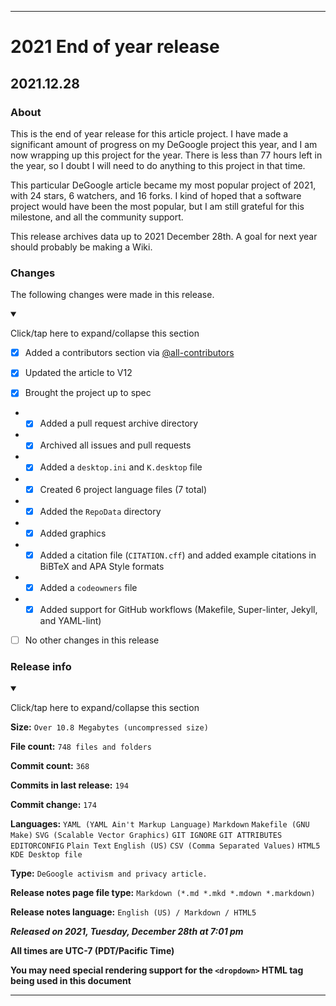 
***

# 2021 End of year release

## 2021.12.28

### About

This is the end of year release for this article project. I have made a significant amount of progress on my DeGoogle project this year, and I am now wrapping up this project for the year. There is less than 77 hours left in the year, so I doubt I will need to do anything to this project in that time.

This particular DeGoogle article became my most popular project of 2021, with 24 stars, 6 watchers, and 16 forks. I kind of hoped that a software project would have been the most popular, but I am still grateful for this milestone, and all the community support.

This release archives data up to 2021 December 28th. A goal for next year should probably be making a Wiki.

### Changes

The following changes were made in this release.

<details open><summary><p lang="en">Click/tap here to expand/collapse this section</p></summary>

- [x] Added a contributors section via [@all-contributors](https://github.com/all-contributors)

- [x] Updated the article to V12

- [x] Brought the project up to spec

- - [x] Added a pull request archive directory

- - [x] Archived all issues and pull requests

- - [x] Added a `desktop.ini` and `K.desktop` file

- - [x] Created 6 project language files (7 total)

- - [x] Added the `RepoData` directory

- - [x] Added graphics

- - [x] Added a citation file (`CITATION.cff`) and added example citations in BiBTeX and APA Style formats

- - [x] Added a `codeowners` file

- - [x] Added support for GitHub workflows (Makefile, Super-linter, Jekyll, and YAML-lint)

- [ ] No other changes in this release

</details>

### Release info

<details open><summary><p lang="en">Click/tap here to expand/collapse this section</p></summary>

**Size:** `Over 10.8 Megabytes (uncompressed size)`

**File count:** `748 files and folders`

**Commit count:** `368`

**Commits in last release:** `194`

**Commit change:** `174`

**Languages:** `YAML (YAML Ain't Markup Language)` `Markdown` `Makefile (GNU Make)` `SVG (Scalable Vector Graphics)` `GIT IGNORE` `GIT ATTRIBUTES` `EDITORCONFIG` `Plain Text` `English (US)` `CSV (Comma Separated Values)` `HTML5` `KDE Desktop file`

**Type:** `DeGoogle activism and privacy article.`

**Release notes page file type:** `Markdown (*.md *.mkd *.mdown *.markdown)`

**Release notes language:** `English (US) / Markdown / HTML5`

***Released on 2021, Tuesday, December 28th at 7:01 pm***

**All times are UTC-7 (PDT/Pacific Time)**

**You may need special rendering support for the `<dropdown>` HTML tag being used in this document**

</details>

***
